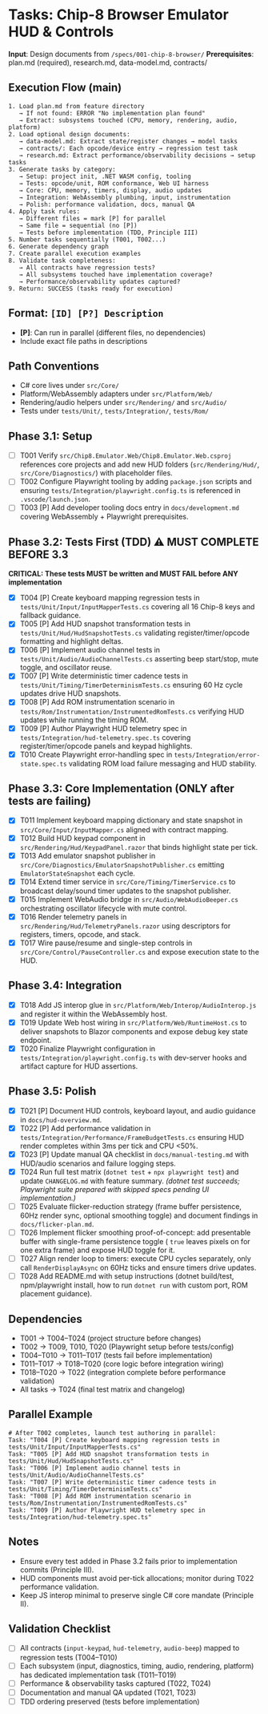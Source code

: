 # Tasks: Chip-8 Browser Emulator HUD & Controls

**Input**: Design documents from `/specs/001-chip-8-browser/`
**Prerequisites**: plan.md (required), research.md, data-model.md, contracts/

## Execution Flow (main)
```
1. Load plan.md from feature directory
   → If not found: ERROR "No implementation plan found"
   → Extract: subsystems touched (CPU, memory, rendering, audio, platform)
2. Load optional design documents:
   → data-model.md: Extract state/register changes → model tasks
   → contracts/: Each opcode/device entry → regression test task
   → research.md: Extract performance/observability decisions → setup tasks
3. Generate tasks by category:
   → Setup: project init, .NET WASM config, tooling
   → Tests: opcode/unit, ROM conformance, Web UI harness
   → Core: CPU, memory, timers, display, audio updates
   → Integration: WebAssembly plumbing, input, instrumentation
   → Polish: performance validation, docs, manual QA
4. Apply task rules:
   → Different files = mark [P] for parallel
   → Same file = sequential (no [P])
   → Tests before implementation (TDD, Principle III)
5. Number tasks sequentially (T001, T002...)
6. Generate dependency graph
7. Create parallel execution examples
8. Validate task completeness:
   → All contracts have regression tests?
   → All subsystems touched have implementation coverage?
   → Performance/observability updates captured?
9. Return: SUCCESS (tasks ready for execution)
```

## Format: `[ID] [P?] Description`
- **[P]**: Can run in parallel (different files, no dependencies)
- Include exact file paths in descriptions

## Path Conventions
- C# core lives under `src/Core/`
- Platform/WebAssembly adapters under `src/Platform/Web/`
- Rendering/audio helpers under `src/Rendering/` and `src/Audio/`
- Tests under `tests/Unit/`, `tests/Integration/`, `tests/Rom/`

## Phase 3.1: Setup
- [ ] T001 Verify `src/Chip8.Emulator.Web/Chip8.Emulator.Web.csproj` references core projects and add new HUD folders (`src/Rendering/Hud/`, `src/Core/Diagnostics/`) with placeholder files.
- [ ] T002 Configure Playwright tooling by adding `package.json` scripts and ensuring `tests/Integration/playwright.config.ts` is referenced in `.vscode/launch.json`.
- [ ] T003 [P] Add developer tooling docs entry in `docs/development.md` covering WebAssembly + Playwright prerequisites.

## Phase 3.2: Tests First (TDD) ⚠️ MUST COMPLETE BEFORE 3.3
**CRITICAL: These tests MUST be written and MUST FAIL before ANY implementation**
- [x] T004 [P] Create keyboard mapping regression tests in `tests/Unit/Input/InputMapperTests.cs` covering all 16 Chip-8 keys and fallback guidance.
- [x] T005 [P] Add HUD snapshot transformation tests in `tests/Unit/Hud/HudSnapshotTests.cs` validating register/timer/opcode formatting and highlight deltas.
- [x] T006 [P] Implement audio channel tests in `tests/Unit/Audio/AudioChannelTests.cs` asserting beep start/stop, mute toggle, and oscillator reuse.
- [x] T007 [P] Write deterministic timer cadence tests in `tests/Unit/Timing/TimerDeterminismTests.cs` ensuring 60 Hz cycle updates drive HUD snapshots.
- [x] T008 [P] Add ROM instrumentation scenario in `tests/Rom/Instrumentation/InstrumentedRomTests.cs` verifying HUD updates while running the timing ROM.
- [x] T009 [P] Author Playwright HUD telemetry spec in `tests/Integration/hud-telemetry.spec.ts` covering register/timer/opcode panels and keypad highlights.
- [x] T010 Create Playwright error-handling spec in `tests/Integration/error-state.spec.ts` validating ROM load failure messaging and HUD stability.

## Phase 3.3: Core Implementation (ONLY after tests are failing)
- [x] T011 Implement keyboard mapping dictionary and state snapshot in `src/Core/Input/InputMapper.cs` aligned with contract mapping.
- [x] T012 Build HUD keypad component in `src/Rendering/Hud/KeypadPanel.razor` that binds highlight state per tick.
- [x] T013 Add emulator snapshot publisher in `src/Core/Diagnostics/EmulatorSnapshotPublisher.cs` emitting `EmulatorStateSnapshot` each cycle.
- [x] T014 Extend timer service in `src/Core/Timing/TimerService.cs` to broadcast delay/sound timer updates to the snapshot publisher.
- [x] T015 Implement WebAudio bridge in `src/Audio/WebAudioBeeper.cs` orchestrating oscillator lifecycle with mute control.
- [x] T016 Render telemetry panels in `src/Rendering/Hud/TelemetryPanels.razor` using descriptors for registers, timers, opcode, and stack.
- [x] T017 Wire pause/resume and single-step controls in `src/Core/Control/PauseController.cs` and expose execution state to the HUD.

## Phase 3.4: Integration
- [x] T018 Add JS interop glue in `src/Platform/Web/Interop/AudioInterop.js` and register it within the WebAssembly host.
- [x] T019 Update Web host wiring in `src/Platform/Web/RuntimeHost.cs` to deliver snapshots to Blazor components and expose debug key state endpoint.
- [x] T020 Finalize Playwright configuration in `tests/Integration/playwright.config.ts` with dev-server hooks and artifact capture for HUD assertions.

## Phase 3.5: Polish
- [x] T021 [P] Document HUD controls, keyboard layout, and audio guidance in `docs/hud-overview.md`.
- [x] T022 [P] Add performance validation in `tests/Integration/Performance/FrameBudgetTests.cs` ensuring HUD render completes within 3ms per tick and CPU <50%.
- [x] T023 [P] Update manual QA checklist in `docs/manual-testing.md` with HUD/audio scenarios and failure logging steps.
- [x] T024 Run full test matrix (`dotnet test` + `npx playwright test`) and update `CHANGELOG.md` with feature summary. *(dotnet test succeeds; Playwright suite prepared with skipped specs pending UI implementation.)*
- [ ] T025 Evaluate flicker-reduction strategy (frame buffer persistence, 60Hz render sync, optional smoothing toggle) and document findings in `docs/flicker-plan.md`.
- [ ] T026 Implement flicker smoothing proof-of-concept: add presentable buffer with single-frame persistence toggle (
`true` leaves pixels on for one extra frame) and expose HUD toggle for it.
- [ ] T027 Align render loop to timers: execute CPU cycles separately, only call `RenderDisplayAsync` on 60Hz ticks and ensure timers drive updates.
- [ ] T028 Add README.md with setup instructions (dotnet build/test, npm/playwright install, how to run `dotnet run` with custom port, ROM placement guidance).

## Dependencies
- T001 → T004–T024 (project structure before changes)
- T002 → T009, T010, T020 (Playwright setup before tests/config)
- T004–T010 → T011–T017 (tests fail before implementation)
- T011–T017 → T018–T020 (core logic before integration wiring)
- T018–T020 → T022 (integration complete before performance validation)
- All tasks → T024 (final test matrix and changelog)

## Parallel Example
```
# After T002 completes, launch test authoring in parallel:
Task: "T004 [P] Create keyboard mapping regression tests in tests/Unit/Input/InputMapperTests.cs"
Task: "T005 [P] Add HUD snapshot transformation tests in tests/Unit/Hud/HudSnapshotTests.cs"
Task: "T006 [P] Implement audio channel tests in tests/Unit/Audio/AudioChannelTests.cs"
Task: "T007 [P] Write deterministic timer cadence tests in tests/Unit/Timing/TimerDeterminismTests.cs"
Task: "T008 [P] Add ROM instrumentation scenario in tests/Rom/Instrumentation/InstrumentedRomTests.cs"
Task: "T009 [P] Author Playwright HUD telemetry spec in tests/Integration/hud-telemetry.spec.ts"
```

## Notes
- Ensure every test added in Phase 3.2 fails prior to implementation commits (Principle III).
- HUD components must avoid per-tick allocations; monitor during T022 performance validation.
- Keep JS interop minimal to preserve single C# core mandate (Principle II).

## Validation Checklist
- [ ] All contracts (`input-keypad`, `hud-telemetry`, `audio-beep`) mapped to regression tests (T004–T010)
- [ ] Each subsystem (input, diagnostics, timing, audio, rendering, platform) has dedicated implementation task (T011–T019)
- [ ] Performance & observability tasks captured (T022, T024)
- [ ] Documentation and manual QA updated (T021, T023)
- [ ] TDD ordering preserved (tests before implementation)
